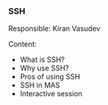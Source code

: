 ### SSH

Responsible: Kiran Vasudev

Content:
* What is SSH?
* Why use SSH?
* Pros of using SSH
* SSH in MAS
* Interactive session